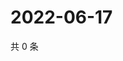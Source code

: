 # 2022-06-17

共 0 条

<!-- BEGIN WEIBO -->
<!-- 最后更新时间 Fri Jun 17 2022 17:16:45 GMT+0800 (China Standard Time) -->

<!-- END WEIBO -->
